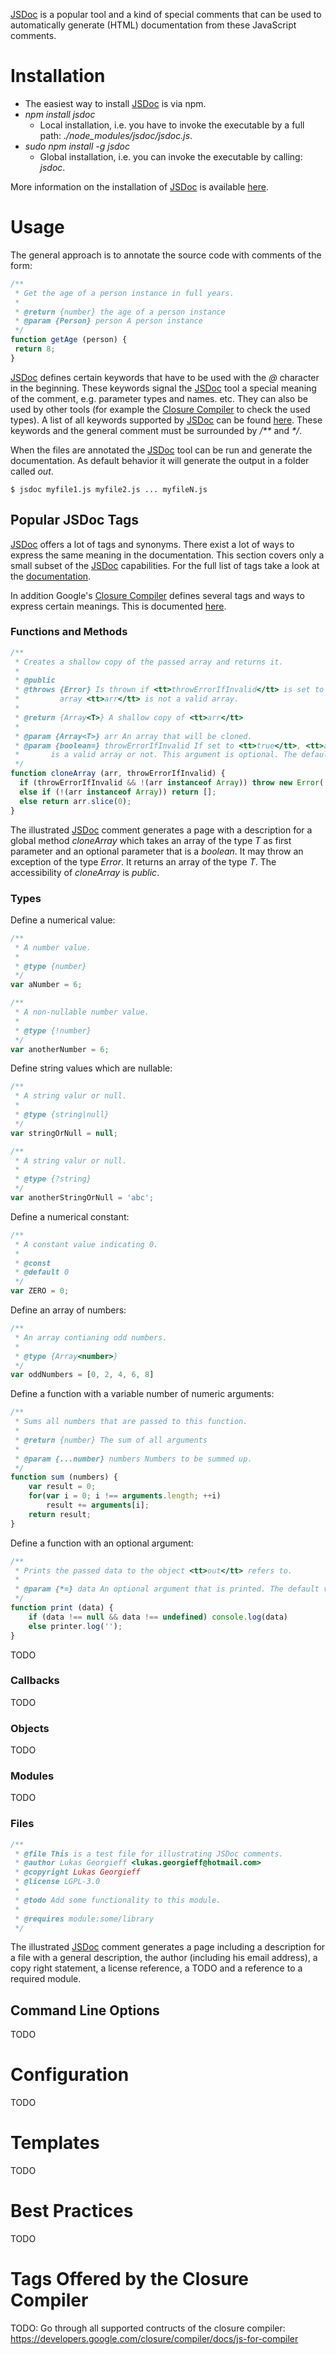 [JSDoc](https://github.com/jsdoc3/jsdoc) is a popular tool and a kind of special comments that can be used to automatically generate (HTML) documentation from these JavaScript comments.

# Installation
 * The easiest way to install [JSDoc](https://github.com/jsdoc3/jsdoc) is via npm.
  * _npm install jsdoc_
    * Local installation, i.e. you have to invoke the executable by a full path: _./node&#95;modules/jsdoc/jsdoc.js_.
  * _sudo npm install -g jsdoc_
    * Global installation, i.e. you can invoke the executable by calling: _jsdoc_.

More information on the installation of [JSDoc](https://github.com/jsdoc3/jsdoc) is available [here](https://github.com/jsdoc3/jsdoc#installation-and-usage).

# Usage
The general approach is to annotate the source code with comments of the form:
```javascript
/**
 * Get the age of a person instance in full years.
 *
 * @return {number} the age of a person instance
 * @param {Person} person A person instance
 */
function getAge (person) {
 return 8;
}
```

[JSDoc](https://github.com/jsdoc3/jsdoc) defines certain keywords that have to be used with the _@_ character in the beginning. These keywords signal the [JSDoc](https://github.com/jsdoc3/jsdoc) tool a special meaning of the comment, e.g. parameter types and names. etc. They can also be used by other tools (for example the [Closure Compiler](../closure_tools/closure_compiler/README.md) to check the used types). A list of all keywords supported by [JSDoc](https://github.com/jsdoc3/jsdoc) can be found [here](http://usejsdoc.org/). These keywords and the general comment must be surrounded by _/**_ and _*/_.

When the files are annotated the [JSDoc](https://github.com/jsdoc3/jsdoc) tool can be run and generate the documentation. As default behavior it will generate the output in a folder called _out_.
```shell
$ jsdoc myfile1.js myfile2.js ... myfileN.js
```

## Popular JSDoc Tags
[JSDoc](https://github.com/jsdoc3/jsdoc) offers a lot of tags and synonyms. There exist a lot of ways to express the same meaning in the documentation. This section covers only a small subset of the [JSDoc](https://github.com/jsdoc3/jsdoc) capabilities. For the full list of tags take a look at the [documentation](http://usejsdoc.org/index.html).

In addition Google's [Closure Compiler](../closure_tools/closure_compiler/README.md) defines several tags and ways to express certain meanings. This is documented [here](https://developers.google.com/closure/compiler/docs/js-for-compiler).
### Functions and Methods
```javascript
/**
 * Creates a shallow copy of the passed array and returns it.
 *
 * @public
 * @throws {Error} Is thrown if <tt>throwErrorIfInvalid</tt> is set to <tt>true</tt> and the given
 *         array <tt>arr</tt> is not a valid array.
 *
 * @return {Array<T>} A shallow copy of <tt>arr</tt>
 *
 * @param {Array<T>} arr An array that will be cloned.
 * @param {boolean=} throwErrorIfInvalid If set to <tt>true</tt>, <tt>arr</tt> is checked whether it
 *       is a valid array or not. This argument is optional. The default value is <tt>false</tt>.
 */
function cloneArray (arr, throwErrorIfInvalid) {
  if (throwErrorIfInvalid && !(arr instanceof Array)) throw new Error('invalid array');
  else if (!(arr instanceof Array)) return [];
  else return arr.slice(0);
}
```
The illustrated [JSDoc](https://github.com/jsdoc3/jsdoc) comment generates a page with a description for a global method _cloneArray_ which takes an array of the type _T_ as first parameter and an optional parameter that is a _boolean_. It may throw an exception of the type _Error_. It returns an array of the type _T_. The accessibility of _cloneArray_ is _public_.

### Types
Define a numerical value:
```javascript
/**
 * A number value.
 *
 * @type {number}
 */
var aNumber = 6;

/**
 * A non-nullable number value.
 *
 * @type {!number}
 */
var anotherNumber = 6;
```

Define string values which are nullable:
```javascript
/**
 * A string valur or null.
 *
 * @type {string|null}
 */
var stringOrNull = null;

/**
 * A string valur or null.
 *
 * @type {?string}
 */
var anotherStringOrNull = 'abc';
```

Define a numerical constant:
```javascript
/**
 * A constant value indicating 0.
 *
 * @const
 * @default 0
 */
var ZERO = 0;
```

Define an array of numbers:
```javascript
/**
 * An array contianing odd numbers.
 *
 * @type {Array<number>}
 */
var oddNumbers = [0, 2, 4, 6, 8]
```

Define a function with a variable number of numeric arguments:
```javascript
/**
 * Sums all numbers that are passed to this function.
 *
 * @return {number} The sum of all arguments
 *
 * @param {...number} numbers Numbers to be summed up.
 */
function sum (numbers) {
    var result = 0;
    for(var i = 0; i !== arguments.length; ++i)
        result += arguments[i];
    return result;
}
```

Define a function with an optional argument:
```javascript
/**
 * Prints the passed data to the object <tt>out</tt> refers to.
 *
 * @param {*=} data An optional argument that is printed. The default value is <tt>''</tt>.
 */
function print (data) {
    if (data !== null && data !== undefined) console.log(data)
    else printer.log('');
}
```







TODO

### Callbacks
TODO

### Objects
TODO

### Modules
TODO

### Files
```javascript
/**
 * @file This is a test file for illustrating JSDoc comments.
 * @author Lukas Georgieff <lukas.georgieff@hotmail.com>
 * @copyright Lukas Georgieff
 * @license LGPL-3.0
 * 
 * @todo Add some functionality to this module.
 *
 * @requires module:some/library
 */
```

The illustrated [JSDoc](https://github.com/jsdoc3/jsdoc) comment generates a page including a description for a file with a general description, the author (including his email address), a copy right statement, a license reference, a TODO and a reference to a required module.


## Command Line Options
TODO

# Configuration
TODO

# Templates
TODO

# Best Practices
TODO

# Tags Offered by the Closure Compiler
TODO: Go through all supported contructs of the closure compiler: https://developers.google.com/closure/compiler/docs/js-for-compiler

